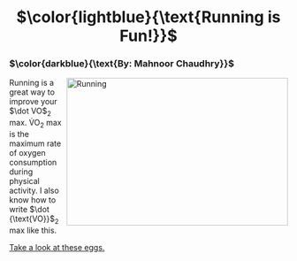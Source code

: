 <h1 align="center"> $\color{lightblue}{\text{Running is Fun!}}$ 
<br> <h3>$\color{darkblue}{\text{By: Mahnoor Chaudhry}}$</h3></h1> 


<img src="https://images.unsplash.com/photo-1487956382158-bb926046304a?q=80&w=2971&auto=format&fit=crop&ixlib=rb-4.0.3&ixid=M3wxMjA3fDB8MHxwaG90by1wYWdlfHx8fGVufDB8fHx8fA%3D%3D" alt="Running" width="400" height="266.25" align="right">

<p align="left"> Running is a great way to improve your $\dot VO$<sub>2</sub> max. V&#775;O<sub>2</sub> max is the maximum rate of oxygen consumption during physical activity. I also know how to write $\dot {\text{VO}}$<sub>2</sub> max like this. </p>


<a href=eggs.md> Take a look at these eggs. </a>


